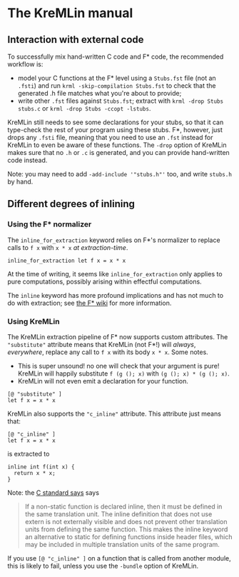 The KreMLin manual
==================

## Interaction with external code

To successfully mix hand-written C code and F* code, the recommended workflow
is:
- model your C functions at the F* level using a `Stubs.fst` file (not an
  `.fsti`) and run `krml -skip-compilation Stubs.fst` to check that the
  generated .h file matches what you're about to provide;
- write other `.fst` files against `Stubs.fst`; extract with `krml -drop Stubs
  stubs.c` or `krml -drop Stubs -ccopt -lstubs`.

KreMLin still needs to see some declarations for your stubs, so that it can
type-check the rest of your program using these stubs. F*, however, just drops
any `.fsti` file, meaning that you need to use an `.fst` instead for KreMLin to
even be aware of these functions. The `-drop` option of KreMLin makes sure that
no `.h` or `.c` is generated, and you can provide hand-written code instead.

Note: you may need to add `-add-include '"stubs.h"'` too, and write `stubs.h` by
hand.

## Different degrees of inlining

### Using the F* normalizer

The `inline_for_extraction` keyword relies on F\*'s normalizer to replace calls
to `f x` with `x * x` *at extraction-time*.

```
inline_for_extraction let f x = x * x
```

At the time of writing, it seems like `inline_for_extraction` only applies to
pure computations, possibly arising within effectful computations.

The `inline` keyword has more profound implications and has not much to do with
extraction; see [the F\*
wiki](https://github.com/FStarLang/FStar/wiki/Qualifiers-for-definitions-and-declarations#inline)
for more information.

### Using KreMLin

The KreMLin extraction pipeline of F\* now supports custom attributes. The
`"substitute"` attribute means that KreMLin (not F\*!) will *always*,
*everywhere*, replace any call to `f x` with its body `x * x`. Some notes.
- This is super unsound! no one will check that your argument is pure! KreMLin
  will happily substitute `f (g (); x)` with `(g (); x) * (g (); x)`.
- KreMLin will not even emit a declaration for your function.

```
[@ "substitute" ]
let f x = x * x
```

KreMLin also supports the `"c_inline"` attribute. This attribute just means
that:

```
[@ "c_inline" ]
let f x = x * x
```

is extracted to

```
inline int f(int x) {
  return x * x;
}
```

Note: the [C standard says](http://en.cppreference.com/w/c/language/inline)
says

> If a non-static function is declared inline, then it must be defined in the
> same translation unit. The inline definition that does not use extern is not
> externally visible and does not prevent other translation units from defining
> the same function. This makes the inline keyword an alternative to static for
> defining functions inside header files, which may be included in multiple
> translation units of the same program.

If you use `[@ "c_inline" ]` on a function that is called from another module,
this is likely to fail, unless you use the `-bundle` option of KreMLin.
